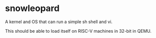 # snowleopard

A kernel and OS that can run a simple sh shell and vi. 

This should be able to load itself on RISC-V machines in 32-bit in QEMU.